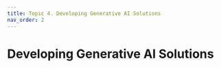 ```yaml
---
title: Topic 4. Developing Generative AI Solutions
nav_order: 2
---
```


# Developing Generative AI Solutions
